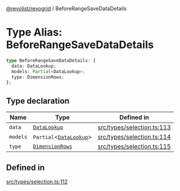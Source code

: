 [@revolist/revogrid](README.md) / BeforeRangeSaveDataDetails

# Type Alias: BeforeRangeSaveDataDetails

```ts
type BeforeRangeSaveDataDetails: {
  data: DataLookup;
  models: Partial<DataLookup>;
  type: DimensionRows;
};
```

## Type declaration

| Name | Type | Defined in |
| ------ | ------ | ------ |
| `data` | [`DataLookup`](TypeAlias.DataLookup.md) | [src/types/selection.ts:113](https://github.com/revolist/revogrid/blob/339b58d64f0e4822db63d040318421d77ef85671/src/types/selection.ts#L113) |
| `models` | `Partial`\<[`DataLookup`](TypeAlias.DataLookup.md)\> | [src/types/selection.ts:114](https://github.com/revolist/revogrid/blob/339b58d64f0e4822db63d040318421d77ef85671/src/types/selection.ts#L114) |
| `type` | [`DimensionRows`](TypeAlias.DimensionRows.md) | [src/types/selection.ts:115](https://github.com/revolist/revogrid/blob/339b58d64f0e4822db63d040318421d77ef85671/src/types/selection.ts#L115) |

## Defined in

[src/types/selection.ts:112](https://github.com/revolist/revogrid/blob/339b58d64f0e4822db63d040318421d77ef85671/src/types/selection.ts#L112)
